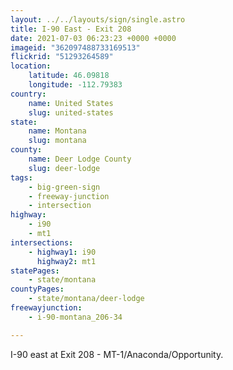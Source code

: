 ```yaml
---
layout: ../../layouts/sign/single.astro
title: I-90 East - Exit 208
date: 2021-07-03 06:23:23 +0000 +0000
imageid: "362097488733169513"
flickrid: "51293264589"
location:
    latitude: 46.09818
    longitude: -112.79383
country:
    name: United States
    slug: united-states
state:
    name: Montana
    slug: montana
county:
    name: Deer Lodge County
    slug: deer-lodge
tags:
    - big-green-sign
    - freeway-junction
    - intersection
highway:
    - i90
    - mt1
intersections:
    - highway1: i90
      highway2: mt1
statePages:
    - state/montana
countyPages:
    - state/montana/deer-lodge
freewayjunction:
    - i-90-montana_206-34

---
```

I-90 east at Exit 208 - MT-1/Anaconda/Opportunity.